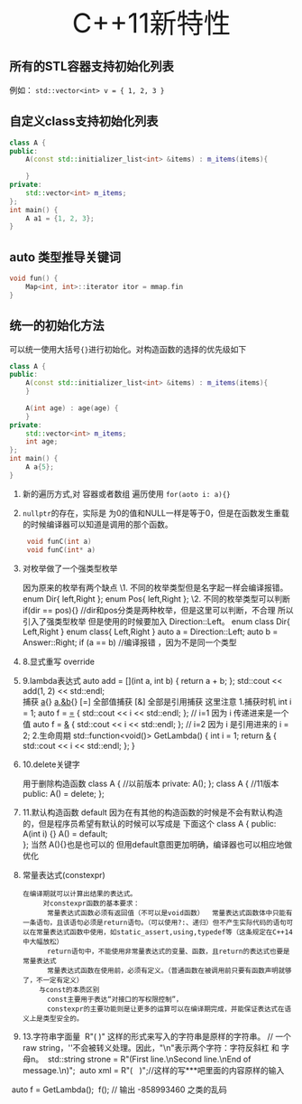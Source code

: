 <center><font size = 45>C++11新特性</font></center>

## 所有的STL容器支持初始化列表

例如： `std::vector<int> v = { 1, 2, 3 }`



## 自定义class支持初始化列表

```c++
class A {
public:
    A(const std::initializer_list<int> &items) : m_items(items){
        
    }
private:
    std::vector<int> m_items;
};
int main() {
    A a1 = {1, 2, 3};
}
```



## auto 类型推导关键词

```c++
void fun() {
    Map<int, int>::iterator itor = mmap.fin
}
```



## 统一的初始化方法       

可以统一使用大括号`{}`进行初始化。对构造函数的选择的优先级如下

```c++
class A {
public:
    A(const std::initializer_list<int> &items) : m_items(items){
    }
    
    A(int age) : age(age) {
    }
private:
    std::vector<int> m_items;
    int age;
};
int main() {
    A a{5};
}
```

1. 新的遍历方式,对 容器或者数组 遍历使用 `for(aoto i: a){}`

2. `nullptr`的存在，实际是 为0的值和NULL一样是等于0，但是在函数发生重载的时候编译器可以知道是调用的那个函数。

     ```c++
      void funC(int a)
      void funC(int* a)
     ```

3. 对枚举做了一个强类型枚举 

     因为原来的枚举有两个缺点
         \1. 不同的枚举类型但是名字起一样会编译报错。
           enum Dir{
             left,Right
           };
           enum Pos{
             left,Right
           };
         \2. 不同的枚举类型可以判断
           if(dir == pos){}  //dir和pos分类是两种枚举，但是这里可以判断，不合理
       所以引入了强类型枚举 但是使用的时候要加入 Direction::Left。
         enum class Dir{
           Left,Right
         }
         enum class{
           Left,Right
         }
         auto a = Direction::Left;
         auto b = Answer::Right;
         if (a == b) //编译报错 ，因为不是同一个类型

4. 8.显式重写 override 

5. 9.lambda表达式
     auto add = [](int a, int b) { return a + b; };
     std::cout << add(1, 2) << std::endl;  
     捕获
       [a](){}
       [a,&b](){}
       [=]    全部值捕获
       [&]    全部是引用捕获
      这里注意 
       1.捕获时机
       int i = 1;
       auto f = [=]() { std::cout << i << std::endl; };    // i=1 因为 i 传递进来是一个值
       auto f = [&]() { std::cout << i << std::endl; };    // i=2 因为 i 是引用进来的
       i = 2;
       2.生命周期
       std::function<void()> GetLambda() {
         int i = 1;
         return [&]() { std::cout << i << std::endl; };
       }

6. 10.delete关键字

      用于删除构造函数
         class A {        //以前版本
         private:
           A();
         };
         class A {        //11版本
         public:
           A() = delete;
         };

7. 11.默认构造函数 default
          因为在有其他的构造函数的时候是不会有默认构造的，但是程序员希望有默认的时候可以写成是 下面这个
          class A {
          public:
            A(int i) {}
            A() = default;    
          };
          当然 A(){}也是也可以的
          但用default意图更加明确，编译器也可以相应地做优化

8. 常量表达式(constexpr) 

       在编译期就可以计算出结果的表达式。
            对constexpr函数的基本要求：
             常量表达式函数必须有返回值（不可以是void函数）  常量表达式函数体中只能有一条语句，且该语句必须是return语句。（可以使用?:、递归）但不产生实际代码的语句可以在常量表达式函数中使用，如static_assert,using,typedef等（这条规定在C++14中大幅放松）
             return语句中，不能使用非常量表达式的变量、函数，且return的表达式也要是常量表达式
             常量表达式函数在使用前，必须有定义。（普通函数在被调用前只要有函数声明就够了，不一定有定义）
           与const的本质区别
             const主要用于表达“对接口的写权限控制”，
             constexpr的主要功能则是让更多的运算可以在编译期完成，并能保证表达式在语义上是类型安全的。

9. 13.字符串字面量
       ​    R"( )" 这样的形式来写入的字符串是原样的字符串。
       ​    // 一个raw string，'\'不会被转义处理。因此，"\n"表示两个字符：字符反斜杠 和 字母n。
       ​    std::string strone = R"(First line.\nSecond line.\nEnd of message.\n)";
       ​    auto xml = R"(<root>
       ​      <item value="1">
       ​      <item value="2">
       ​    </root>)";//这样的写***吧里面的内容原样的输入

​    auto f = GetLambda();
​    f(); // 输出 -858993460 之类的乱码